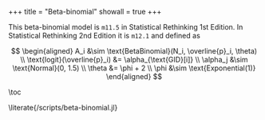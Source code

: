 +++
title = "Beta-binomial"
showall = true
+++

This beta-binomial model is `m11.5` in Statistical Rethinking 1st Edition.
In Statistical Rethinking 2nd Edition it is `m12.1` and defined as 

$$
\begin{aligned}
  A_i &\sim \text{BetaBinomial}(N_i, \overline{p}_i, \theta) \\
  \text{logit}(\overline{p}_i) &= \alpha_{\text{GID}[i]} \\
  \alpha_j &\sim \text{Normal}(0, 1.5) \\
  \theta &= \phi + 2 \\
  \phi &\sim \text{Exponential(1)}
\end{aligned}
$$

\toc 

\literate{/scripts/beta-binomial.jl}

